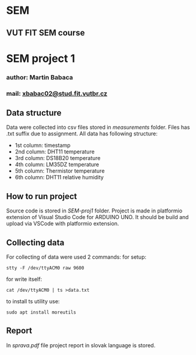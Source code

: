 # SEM
## VUT FIT SEM course
# SEM project 1
### author: Martin Babaca
### mail: xbabac02@stud.fit.vutbr.cz

## Data structure
Data were collected into csv files stored in *measurements* folder. Files has .txt suffix due to assignment. 
All data has following structure:
* 1st column: timestamp
* 2nd column: DHT11 temperature
* 3rd column: DS18B20 temperature
* 4th column: LM35DZ temperature
* 5th column: Thermistor temperature
* 6th column: DHT11 relative humidity

## How to run project
Source code is stored in *SEM-proj1* folder.
Project is made in platformio extension of Visual Studio Code for ARDUINO UNO.
It should be build and upload via VSCode with platformio extension.

## Collecting data
For collecting of data were used 2 commands:
for setup:

`stty -F /dev/ttyACM0 raw 9600`

for write itself:

`cat /dev/ttyACM0 | ts >data.txt`

to install ts utility use:

`sudo apt install moreutils`

## Report
In *sprava.pdf* file project report in slovak language is stored.

